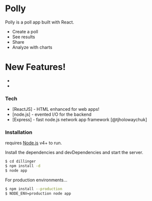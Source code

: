 # Polly

Polly is a poll app built with React.

  - Create a poll
  - See results
  - Share
  - Analyze with charts

# New Features!

  - 
  - 



### Tech

* [ReactJS] - HTML enhanced for web apps!
* [node.js] - evented I/O for the backend
* [Express] - fast node.js network app framework [@tjholowaychuk]



### Installation

 requires [Node.js](https://nodejs.org/) v4+ to run.

Install the dependencies and devDependencies and start the server.

```sh
$ cd dillinger
$ npm install -d
$ node app
```

For production environments...

```sh
$ npm install --production
$ NODE_ENV=production node app
```
